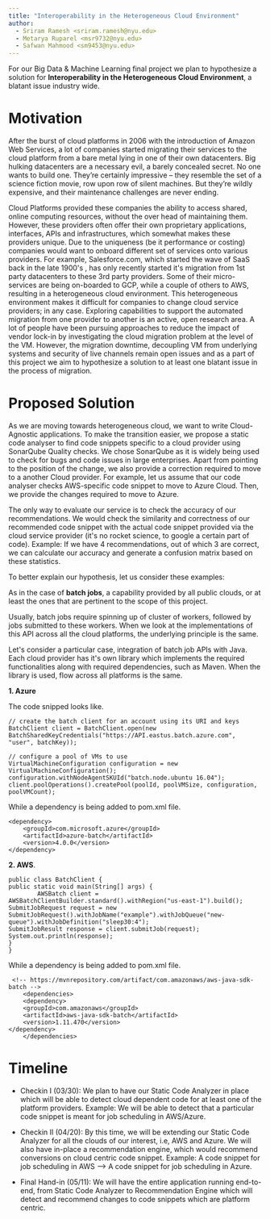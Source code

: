 ```yaml
---
title: "Interoperability in the Heterogeneous Cloud Environment"
author:
  - Sriram Ramesh <sriram.ramesh@nyu.edu>
  - Metarya Ruparel <msr9732@nyu.edu>
  - Safwan Mahmood <sm9453@nyu.edu>
---
```


For our Big Data & Machine Learning final project we plan to hypothesize a solution
for **Interoperability in the Heterogeneous Cloud Environment**, a blatant issue 
industry wide.

# Motivation

After the burst of cloud platforms in 2006 with the introduction of Amazon
Web Services, a lot of companies started migrating their services to the 
cloud platform from a bare metal lying in one of their own datacenters.
Big hulking datacenters are a necessary evil, a barely concealed secret. 
No one wants to build one. They’re certainly impressive – they resemble the 
set of a science fiction movie, row upon row of silent machines. But they’re 
wildly expensive, and their maintenance challenges are never ending. 

Cloud Platforms provided these companies the ability to access shared, online computing 
resources, without the over head of maintaining them. However, these providers often 
offer their own proprietary applications, interfaces, APIs and infrastructures, which
somewhat makes these providers unique. Due to the uniqueness (be it performance or costing)
companies would want to onboard different set of services onto various providers.
For example, Salesforce.com, which  started the wave of SaaS back in the late 1900's 
, has only recently started it's migration from 1st party datacenters to these 3rd party
providers. Some of their micro-services are being on-boarded to GCP, while a couple of
others to AWS, resulting in a heterogeneous cloud environment. This heterogeneous 
environment makes it difficult for companies to change cloud service providers; in 
any case. Exploring capabilities to support the automated migration from one provider 
to another is an active, open research area. A lot of people have been pursuing approaches 
to reduce the impact of vendor lock-in by investigating the cloud migration problem 
at the level of the VM. However, the migration downtime, decoupling VM from
underlying systems and security of live channels remain open issues and as a part of
this project we aim to hypothesize a solution to at least one blatant issue in the
process of migration.

# Proposed Solution

As we are moving towards heterogeneous cloud, we want to write Cloud-Agnostic
applications. To make the transition easier, we propose a static code analyser
to find code snippets specific to a cloud provider using SonarQube Quality
checks. We chose SonarQube as it is widely being used to check for bugs and
code issues in large enterprises. Apart from pointing to the position of the change,
we also provide a correction required to move to a another Cloud provider. 
For example, let us assume that our code analyser checks AWS-specific 
code snippet to move to Azure Cloud. Then, we provide the changes required to move to Azure.

The only way to evaluate our service is to check the accuracy of our recommendations.
We would check the similarity and correctness of our recommended code snippet with the
actual code snippet provided via the cloud service provider (it's no rocket science, to
google a certain part of code).
Example: If we have 4 recommendations, out of which 3 are correct, we can calculate our
accuracy and generate a confusion matrix based on these statistics.

To better explain our hypothesis, let us consider these examples:

As in the case of **batch jobs**, a capability provided by all public clouds, or at least the ones that are
pertinent to the scope of this project.

Usually, batch jobs require spinning up of cluster of workers, followed by jobs submitted to
these workers. When we look at the implementations of this API across all the cloud platforms,
the underlying principle is the same. 

Let's consider a particular case, integration of batch job APIs with Java. Each cloud provider has it's
own library which implements the required functionalities along with required dependencies, such as Maven.
When the library is used, flow across all platforms is the same.

**1. Azure**

The code snipped looks like.

```
// create the batch client for an account using its URI and keys
BatchClient client = BatchClient.open(new BatchSharedKeyCredentials("https://API.eastus.batch.azure.com", "user", batchKey));

// configure a pool of VMs to use 
VirtualMachineConfiguration configuration = new VirtualMachineConfiguration();
configuration.withNodeAgentSKUId("batch.node.ubuntu 16.04");
client.poolOperations().createPool(poolId, poolVMSize, configuration, poolVMCount);
```

While a dependency is being added to pom.xml file.

```
<dependency>
    <groupId>com.microsoft.azure</groupId>
    <artifactId>azure-batch</artifactId>
    <version>4.0.0</version>
</dependency>
```

**2. AWS**.

```
public class BatchClient {
public static void main(String[] args) {
        AWSBatch client = AWSBatchClientBuilder.standard().withRegion("us-east-1").build();
SubmitJobRequest request = new SubmitJobRequest().withJobName("example").withJobQueue("new-queue").withJobDefinition("sleep30:4");
SubmitJobResult response = client.submitJob(request);
System.out.println(response);    
}
}
```

While a dependency is being added to pom.xml file.

```
 <!-- https://mvnrepository.com/artifact/com.amazonaws/aws-java-sdk-batch -->
    <dependencies>
    <dependency>
    <groupId>com.amazonaws</groupId>
    <artifactId>aws-java-sdk-batch</artifactId>
    <version>1.11.470</version>
</dependency>
    </dependencies>
```

# Timeline

* Checkin I (03/30): We plan to have our Static Code Analyzer in place which will
  be able to detect cloud dependent code for at least one of the platform providers.
  Example: We will be able to detect that a particular code snippet is meant for job
  scheduling in AWS/Azure.

* Checkin II (04/20): By this time, we will be extending our Static Code Analyzer for
  all the clouds of our interest, i.e, AWS and Azure. We will also have in-place a recommendation
  engine, which would recommend conversions on cloud centric code snippet.
  Example: A code snippet for job scheduling in AWS --> A code snippet for job scheduling in Azure.

* Final Hand-in (05/11): We will have the entire application running end-to-end, from Static Code
  Analyzer to Recommendation Engine which will detect and recommend changes to code snippets which
  are platform centric.

